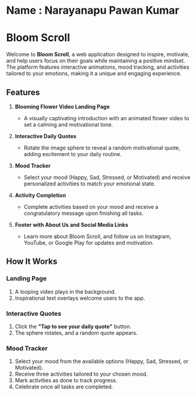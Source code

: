 # Name : Narayanapu Pawan Kumar

# Bloom Scroll

Welcome to **Bloom Scroll**, a web application designed to inspire, motivate, and help users focus on their goals while maintaining a positive mindset. The platform features interactive animations, mood tracking, and activities tailored to your emotions, making it a unique and engaging experience.

## Features

1. **Blooming Flower Video Landing Page**  
   - A visually captivating introduction with an animated flower video to set a calming and motivational tone.  

2. **Interactive Daily Quotes**  
   - Rotate the image sphere to reveal a random motivational quote, adding excitement to your daily routine.  

3. **Mood Tracker**  
   - Select your mood (Happy, Sad, Stressed, or Motivated) and receive personalized activities to match your emotional state.  

4. **Activity Completion**  
   - Complete activities based on your mood and receive a congratulatory message upon finishing all tasks.  

5. **Footer with About Us and Social Media Links**  
   - Learn more about Bloom Scroll, and follow us on Instagram, YouTube, or Google Play for updates and motivation.  

## How It Works

### Landing Page
1. A looping video plays in the background.
2. Inspirational text overlays welcome users to the app.

### Interactive Quotes
1. Click the **"Tap to see your daily quote"** button.
2. The sphere rotates, and a random quote appears.

### Mood Tracker
1. Select your mood from the available options (Happy, Sad, Stressed, or Motivated).
2. Receive three activities tailored to your chosen mood.
3. Mark activities as done to track progress.
4. Celebrate once all tasks are completed.

